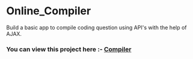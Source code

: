 # Online_Compiler
Build a basic app to compile coding question using API's with the help of AJAX.
<br>

<h3>You can view this project here :- <a href="https://compilecodingquestionwithapi-3p34g8177n2kklg36ry.web.codequotient.com">Compiler</a></h3>
